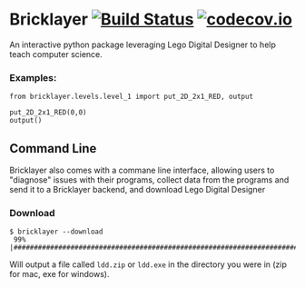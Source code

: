 # Bricklayer [![Build Status](https://travis-ci.org/cbrentharris/bricklayer.svg?branch=master)](https://travis-ci.org/cbrentharris/bricklayer) [![codecov.io](https://codecov.io/github/cbrentharris/bricklayer/coverage.svg?branch=master)](https://codecov.io/github/cbrentharris/bricklayer?branch=master)

An interactive python package leveraging Lego Digital Designer to help teach computer science.

### Examples:

```
from bricklayer.levels.level_1 import put_2D_2x1_RED, output

put_2D_2x1_RED(0,0)
output()
```


## Command Line

Bricklayer also comes with a commane line interface, allowing users to "diagnose" issues with their programs, collect data from the programs and send it to a Bricklayer backend, and download Lego Digital Designer

### Download

```
$ bricklayer --download
 99% |########################################################################################
 ```
 Will output a file called `ldd.zip` or `ldd.exe` in the directory you were in (zip for mac, exe for windows).
 
